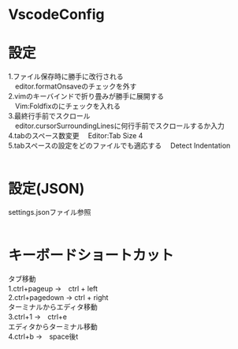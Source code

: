 # VscodeConfig<br>

# 設定<br>
1.ファイル保存時に勝手に改行される<br>
　editor.formatOnsaveのチェックを外す<br>
2.vimのキーバインドで折り畳みが勝手に展開する<br>
　Vim:Foldfixのにチェックを入れる<br>
3.最終行手前でスクロール<br>
　editor.cursorSurroundingLinesに何行手前でスクロールするか入力<br>
4.tabのスペース数変更
　Editor:Tab Size 4<br>
5.tabスペースの設定をどのファイルでも適応する
　Detect Indentation<br>
<br>
# 設定(JSON)<br>
settings.jsonファイル参照<br>
<br>
# キーボードショートカット<br>
タブ移動<br>
1.ctrl+pageup →　ctrl + left<br>
2.ctrl+pagedown → ctrl + right<br>
ターミナルからエディタ移動<br>
3.ctrl+1 →　ctrl+e<br>
エディタからターミナル移動<br>
4.ctrl+b →　space後t<br>
